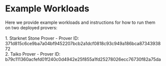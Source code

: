 # Example Workloads

Here we provide example workloads and instructions for how to run them on two deployed provers:\
\
1\. Starknet Stone Prover - Prover ID: 371d815c6ce9ba7a04bf9452207bcb2a1dcf0818c93c949a186bca8734393872\
2\. Taiko Prover - Prover ID: b79c111360acfefd01f240c0d4942e25f855a1fd25278026ecc76730f82a75da
